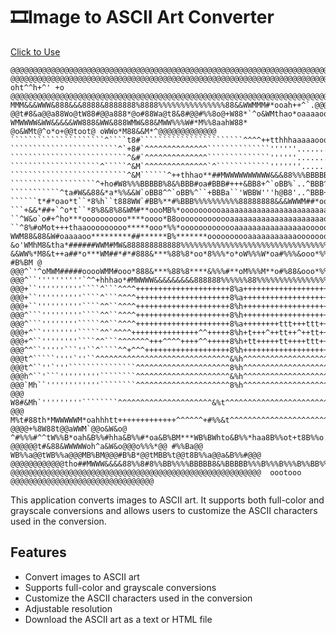 # 🎞️Image to ASCII Art Converter

[Click to Use](https://image2ascii.glea.me/)

```text
@@@@@@@@@@@@@@@@@@@@@@@@@@@@@@@@@@@@@@@@@@@@@@@@@@@@@@@@@@@@@@@@@@@@@@@@@@@@@@@@@@@@@@@@@@@@@@@@@@@@
@@@@@@@@@@@@@@@@@@@@@@@@@@@@@@@@@@@@@@@@@@@@@@@@@@@@@@@@@@@@@@@@@@@@@@@@@@@@@@@@@@@@@@@@@@@@@@@@@@@@
oht^^h+^' +o  @@@@@@@@@@@@@@@@@@@@@@@@@@@@@@@@@@@@@@@@@@@@@@@@@@@@@@@@@@@@@@@@@@@@@@@@@@@@@@@@@@@@@@
MMM&&&WWW&888&&&8888&8888888%8888%%%%%%%%%%%%%%%88&&WWMMM#*ooah++^`.@@@@@@@@@@@@@@@@@@@@@@@@@@@@@@@@
@@t#8&a@@a88Wo@tW88#@@a888*@o#88Wa@t8&8#@@#%%8o@+W88*`^o&WMthao*oaaaaoo**#####*h^@@@@@@@@@@@@@@@@@@@
WMWWWW&WW&&&&&WW888&WW&888WMW&88&MWW%%%W#*M%%8aahW88* @o&WMt@^o*o+@@toot@ oWWo*M88&&M*^@@@@@@@@@@@@@
`````````````````````^````t8#```````````````````````^^^^++tthhhaaaaaoooat+oWWt@h&MhtMW%8t@@@@@@@@@@@
````````````````````````^`+8#`^^^^^^^^^^^^^^``````````````''''''.......`**^`+a#&88o+WMaWh@@@@@@@@@@@
``````````````````````````^&#`^^^^^^^^^^^^^^``````````````''''''.......'*h'''``````^aW88`@@@@@@@@@@@
````````````````````^`````^&M`^^^^^^^^^^^^^^`^````````````'''''''......'*t.'`^taooo*M&tWh@@@@@@@@@@@
``````````````````````````^&M``````^++thhao**##MWWWWWWWWWW&&&88%%%BBBBBBBB%%%WooM*+^*Wt8h@@@@@@@@@@@
```````````````````^+ho#W8%%%BBBBB%8&%BBB#oa#BBB#+++&BB8+^`oBB%`..^BBB^'*o88W'`+M*++#8*ht@@@@@@@@@@@
```````````^ta#W&&88&*a*%%&&W`oBB8^^`oBB%^``+BBBa``'WBBW'''h@B8'..^BBB+`#M%%%W&W*haohaah+@@@@@@@@@@@
``````t*#*oao*t``*8%h``t888WW`#BB%**#%BBB%%%%%%%%%%88888888&&&WWWM##*oooooaaaoaah+tohaah`@@@@@@@@@@@
```+&&*##+`^o*t``*8%8&8%8&WM#**oooMB%*oooooooooaaaaaaaaaaaaaaaaaaaaaaaao*oooooaah+tohaaht@@@@@@@@@@@
``^W&o`o#+^ho***oooooooooo****oooo*B8ooooooooooooaaaaaaaaaaaaaaaaaaaaaoo**ooooaah+hahaah^@@@@@@@@@@@
``^8%#oMot+++thaaooooooooo*****ooo*%%*ooooooooooooaaaaaaaaaaaaaaaaoooooo**ooooaah+hahaah^@@@@@@@@@@@
WWM88&88&W#oaaaaoo*********##******B%*******oooooooooaaaaaaaaaaaoooooooo**ooooaat+hahaah+@@@@@@@@@@@
&o'WMhM8&tha*######WWM#MW&888888888888%%%%%%%%%%%%%%%%%%%%%%%%%%%%%%%%%%%%%%%%%BBBBBBBBBBBBBBBBBBBBB
&&WW%*M8&t++a##*o***WM##*#*#888&***%88%8*oo*8%%%*o*oW%%%W*oa#%%%&ooo*%%%8****8%%%thht&%%B*@@ #B%BM @
@@@^`'^oMWM#####ooooWMM#ooo*888&***%88%8****&%%%#**oM%%%M**o#%88&ooo*%%%8o*#o8%%8thah&%%%*@@@#B%B#@@
@@@^``''''''''''`^^+hhhao*#MWWWW&&&&&&&&&888888%%%%%%88%%%%%%%%%%%%%%%%%%%%%%8888888888888888&&&&&&&
@@@+``''''''''''````^```^^^^+++++++++++++++++++++8%a++++++++++++++++++++++++++++++++++++^^^^^^^^^^^^
@@@+``''''''''''````^```^^^^+++++++++++++++++++++8%a++++++++++++++++++++++++++++++++++++^^^^^^^^^^^^
@@@+``''''''''''````^^``^^^^+++++++++++++++++++++8%h++++++++++++++++++++++++++++++++++++^^^^^^^^^^^^
@@@^```'''''''''````^^``^^^^+++++++++++++++++++++8%h++++++++++++++++++++++++++++++++++++^^^^^^^^^^^^
@@@^```''''''''`````^^``^^^^+++++++++++++++++++++8%a++++++++ttt+++ttt++++tt+++++++++++++^^^^^^^^^^^^
@@@+^``''''''''`````^^`^^^^+++++++++++++++^^+++++8%h+t+++^++tt++^++tt++^++t+++++++++++^^^^^^^^^^^^^^
@@@+^``''''''''````^^```^^^^^^^+++^^^^++++^^+++++8%h+tt+++++tt++++ttt++++tt++++++^^^^^^^^^^^^^^^^^^^
@@@^^``'''''```''``^````^^+^^^+++++++++++++++++++8%h+++++++++++++++++++++^^^^^^^^^^^^^^^^^^^^^^^^^^^
@@@t^`````''''`''``^^^^^^^^^^^^^^^^^^^^^^^^^^^^^^&%h^^^^^^^^^^^^^^^^^^^^^^^^^^^^^^^^^^^^^^^^^^^^^^^^
@@@t^``''`'''```````````````^^^^^^^^^^^^^^^^^^^^^8%h^^^^^^^^^^^^^^^^^^^^^^^^^^^^^^^^^^^^^^^^^^^^^^^^
@@@h^``'```'''''''''````````^^^^^^^^^^^^^^^^^^^^^&%h^^^^^^^^^^^^^^^^^^^^^^^^^^^^^^^^^^^^^^^^^^^^^^^^
@@@`Mh``''''''''''''````````^^^^^^^^^^^^^^^^^^^^^8%h^^^^^^^^^^^^^^^^^^^^^^^^^^^^^^^^^^^^^^^^^^^^^^^^
@@@ W8#&Mh`'''''''''````````^^^^^^^^^^^^^^^^^^^^^&%t^^^^^^^^^^^^^^^^^^^^^^^^^^^^^^^^^^^^^^^^^^^^^^^^
@@@ M%t#88th*MWWWWWM*oahhhtt+++++++++++++^^^^^^+#%%&t^^^^^^^^^^^^^^^^^^^^^^^^^+++++++++++++++++++ttt
@@@@+%8W88t@@aWWM`@@o&W&o@ ^#%%%#^^tW%%B*oah&B%%#hha&B%%#*oa&B%BM***WB%BWhto&B%%*haa8B%%ot+t8B%%o.'`
@@@@@@t#&88&WWWWWoh^a&W&o@@@o%%%*@@ #%%Ba@@ WB%%a@@tWB%%a@@@MB%BM@@@#B%B*@@tMBB%t@@t8B%%a@@a&B%%#@@@
@@@@@@@@@@@@tho##MWWW&&&&88%%8#8%%BB%%%%BBBBB8&%BBBBB%%%B%%%B%%%B%%BB%%%BBBBBBBBBBBBB&M%BBBBBBBBBBBB
@@@@@@@@@@@@@@@@@@@@@@@@@@@@@@@@@@@@@@@@@@@@@@@@@@@@@@@@  oootooo   @@@@@@@@@@@@@@@@@@@@@@@@@@@@@@@@
```

This application converts images to ASCII art. It supports both full-color and grayscale conversions and allows users to customize the ASCII characters used in the conversion.

## Features

- Convert images to ASCII art
- Supports full-color and grayscale conversions
- Customize the ASCII characters used in the conversion
- Adjustable resolution
- Download the ASCII art as a text or HTML file
